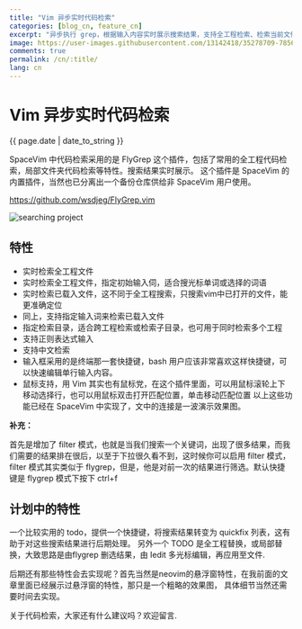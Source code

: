 ```yaml
---
title: "Vim 异步实时代码检索"
categories: [blog_cn, feature_cn]
excerpt: "异步执行 grep，根据输入内容实时展示搜索结果，支持全工程检索、检索当前文件、检索已打开的文件等"
image: https://user-images.githubusercontent.com/13142418/35278709-7856ed62-0010-11e8-8b1e-e6cc6374b0dc.gif
comments: true
permalink: /cn/:title/
lang: cn
---
```


# Vim 异步实时代码检索

{{ page.date | date_to_string }}

SpaceVim 中代码检索采用的是 FlyGrep 这个插件，包括了常用的全工程代码检索，局部文件夹代码检索等特性。搜索结果实时展示。
这个插件是 SpaceVim 的内置插件，当然也已分离出一个备份仓库供给非 SpaceVim 用户使用。

<https://github.com/wsdjeg/FlyGrep.vim>

![searching project](https://user-images.githubusercontent.com/13142418/35278709-7856ed62-0010-11e8-8b1e-e6cc6374b0dc.gif)

## 特性

- 实时检索全工程文件
- 实时检索全工程文件，指定初始输入伺，适合搜光标单词或选择的词语
- 实时检索已载入文件，这不同于全工程搜索，只搜索vim中已打开的文件，能更准确定位
- 同上，支持指定输入词来检索已载入文件
- 指定检索目录，适合跨工程检索或检索子目录，也可用于同时检索多个工程
- 支持正则表达式输入
- 支持中文检索
- 输入框采用的是终端那一套快捷键，bash 用户应该非常喜欢这样快捷键，可以快速编辑单行输入内容。
- 鼠标支持，用 Vim 其实也有鼠标党，在这个插件里面，可以用鼠标滚轮上下移动选择行，也可以用鼠标双击打开匹配位置，单击移动匹配位置
以上这些功能已经在 SpaceVim 中实现了，文中的连接是一波演示效果图。

**补充：**

首先是增加了 filter 模式，也就是当我们搜索一个关键词，出现了很多结果，而我们需要的结果排在很后，以至于下拉很久看不到，这时候你可以启用 filter 模式，filter 模式其实类似于 flygrep，但是，他是对前一次的结果进行筛选。默认快捷键是 flygrep 模式下按下 ctrl+f

## 计划中的特性

一个比较实用的 todo，提供一个快捷键，将搜索结果转变为 quickfix 列表，这有助于对这些搜索结果进行后期处理。
另外一个 TODO 是全工程替换，或局部替换，大致思路是由flygrep 删选结果，由 Iedit 多光标编辑，再应用至文件.

后期还有那些特性会去实现呢？首先当然是neovim的悬浮窗特性，在我前面的文章里面已经展示过悬浮窗的特性，那只是一个粗略的效果图， 具体细节当然还需要时间去实现。

关于代码检索，大家还有什么建议吗？欢迎留言.
